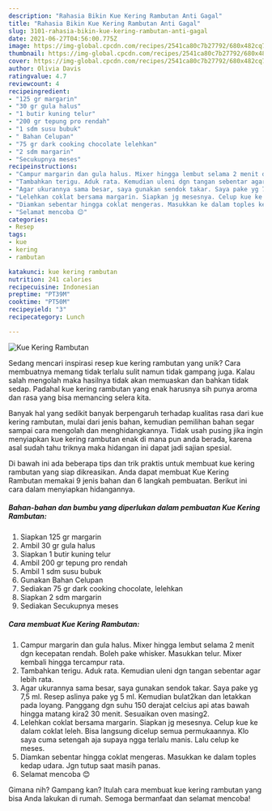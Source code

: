 ```yaml
---
description: "Rahasia Bikin Kue Kering Rambutan Anti Gagal"
title: "Rahasia Bikin Kue Kering Rambutan Anti Gagal"
slug: 3101-rahasia-bikin-kue-kering-rambutan-anti-gagal
date: 2021-06-27T04:56:00.775Z
image: https://img-global.cpcdn.com/recipes/2541ca80c7b27792/680x482cq70/kue-kering-rambutan-foto-resep-utama.jpg
thumbnail: https://img-global.cpcdn.com/recipes/2541ca80c7b27792/680x482cq70/kue-kering-rambutan-foto-resep-utama.jpg
cover: https://img-global.cpcdn.com/recipes/2541ca80c7b27792/680x482cq70/kue-kering-rambutan-foto-resep-utama.jpg
author: Olivia Davis
ratingvalue: 4.7
reviewcount: 4
recipeingredient:
- "125 gr margarin"
- "30 gr gula halus"
- "1 butir kuning telur"
- "200 gr tepung pro rendah"
- "1 sdm susu bubuk"
- " Bahan Celupan"
- "75 gr dark cooking chocolate lelehkan"
- "2 sdm margarin"
- "Secukupnya meses"
recipeinstructions:
- "Campur margarin dan gula halus. Mixer hingga lembut selama 2 menit dgn kecepatan rendah. Boleh pake whisker. Masukkan telur. Mixer kembali hingga tercampur rata."
- "Tambahkan terigu. Aduk rata. Kemudian uleni dgn tangan sebentar agar lebih rata."
- "Agar ukurannya sama besar, saya gunakan sendok takar. Saya pake yg 7,5 ml. Resep aslinya pake yg 5 ml. Kemudian bulat2kan dan letakkan pada loyang. Panggang dgn suhu 150 derajat celcius api atas bawah hingga matang kira2 30 menit. Sesuaikan oven masing2."
- "Lelehkan coklat bersama margarin. Siapkan jg mesesnya. Celup kue ke dalam coklat leleh. Bisa langsung dicelup semua permukaannya. Klo saya cuma setengah aja supaya ngga terlalu manis. Lalu celup ke meses."
- "Diamkan sebentar hingga coklat mengeras. Masukkan ke dalam toples kedap udara. Jgn tutup saat masih panas."
- "Selamat mencoba 😊"
categories:
- Resep
tags:
- kue
- kering
- rambutan

katakunci: kue kering rambutan 
nutrition: 241 calories
recipecuisine: Indonesian
preptime: "PT39M"
cooktime: "PT50M"
recipeyield: "3"
recipecategory: Lunch

---
```



![Kue Kering Rambutan](https://img-global.cpcdn.com/recipes/2541ca80c7b27792/680x482cq70/kue-kering-rambutan-foto-resep-utama.jpg)

Sedang mencari inspirasi resep kue kering rambutan yang unik? Cara membuatnya memang tidak terlalu sulit namun tidak gampang juga. Kalau salah mengolah maka hasilnya tidak akan memuaskan dan bahkan tidak sedap. Padahal kue kering rambutan yang enak harusnya sih punya aroma dan rasa yang bisa memancing selera kita.



Banyak hal yang sedikit banyak berpengaruh terhadap kualitas rasa dari kue kering rambutan, mulai dari jenis bahan, kemudian pemilihan bahan segar sampai cara mengolah dan menghidangkannya. Tidak usah pusing jika ingin menyiapkan kue kering rambutan enak di mana pun anda berada, karena asal sudah tahu triknya maka hidangan ini dapat jadi sajian spesial.


Di bawah ini ada beberapa tips dan trik praktis untuk membuat kue kering rambutan yang siap dikreasikan. Anda dapat membuat Kue Kering Rambutan memakai 9 jenis bahan dan 6 langkah pembuatan. Berikut ini cara dalam menyiapkan hidangannya.

<!--inarticleads1-->

##### Bahan-bahan dan bumbu yang diperlukan dalam pembuatan Kue Kering Rambutan:

1. Siapkan 125 gr margarin
1. Ambil 30 gr gula halus
1. Siapkan 1 butir kuning telur
1. Ambil 200 gr tepung pro rendah
1. Ambil 1 sdm susu bubuk
1. Gunakan  Bahan Celupan
1. Sediakan 75 gr dark cooking chocolate, lelehkan
1. Siapkan 2 sdm margarin
1. Sediakan Secukupnya meses




<!--inarticleads2-->

##### Cara membuat Kue Kering Rambutan:

1. Campur margarin dan gula halus. Mixer hingga lembut selama 2 menit dgn kecepatan rendah. Boleh pake whisker. Masukkan telur. Mixer kembali hingga tercampur rata.
1. Tambahkan terigu. Aduk rata. Kemudian uleni dgn tangan sebentar agar lebih rata.
1. Agar ukurannya sama besar, saya gunakan sendok takar. Saya pake yg 7,5 ml. Resep aslinya pake yg 5 ml. Kemudian bulat2kan dan letakkan pada loyang. Panggang dgn suhu 150 derajat celcius api atas bawah hingga matang kira2 30 menit. Sesuaikan oven masing2.
1. Lelehkan coklat bersama margarin. Siapkan jg mesesnya. Celup kue ke dalam coklat leleh. Bisa langsung dicelup semua permukaannya. Klo saya cuma setengah aja supaya ngga terlalu manis. Lalu celup ke meses.
1. Diamkan sebentar hingga coklat mengeras. Masukkan ke dalam toples kedap udara. Jgn tutup saat masih panas.
1. Selamat mencoba 😊




Gimana nih? Gampang kan? Itulah cara membuat kue kering rambutan yang bisa Anda lakukan di rumah. Semoga bermanfaat dan selamat mencoba!
